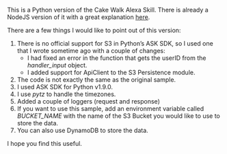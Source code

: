 This is a Python version of the Cake Walk Alexa Skill. There is already a NodeJS version of it with a great explanation [here](https://developer.amazon.com/alexa-skills-kit/courses/cake-walk).

There are a few things I would like to point out of this version:

1. There is no official support for S3 in Python’s ASK SDK, so I used one that I wrote sometime ago with a couple of changes:
	- I had fixed an error in the function that gets the userID from the *handler_input* object.
	- I added support for ApiClient to the S3 Persistence module.
2. The code is not exactly the same as the original sample.
3. I used ASK SDK for Python v1.9.0.
4. I use *pytz* to handle the timezones.
5. Added a couple of loggers (request and response)
6. If you want to use this sample, add an environment variable called *BUCKET_NAME* with the name of the S3 Bucket you would like to use to store the data.
7. You can also use DynamoDB to store the data.

I hope you find this useful.